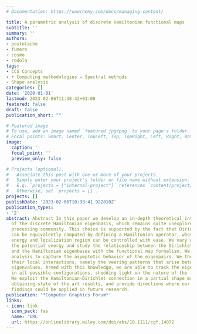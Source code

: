 ```yaml
---
# Documentation: https://wowchemy.com/docs/managing-content/

title: A parametric analysis of discrete Hamiltonian functional maps
subtitle: ''
summary: ''
authors:
- postolache
- fumero
- cosmo
- rodola
tags:
- CCS Concepts
- • Computing methodologies → Spectral methods
- Shape analysis
categories: []
date: '2020-01-01'
lastmod: 2023-02-06T11:38:42+01:00
featured: false
draft: false
publication_short: ""

# Featured image
# To use, add an image named `featured.jpg/png` to your page's folder.
# Focal points: Smart, Center, TopLeft, Top, TopRight, Left, Right, BottomLeft, Bottom, BottomRight.
image:
  caption: ''
  focal_point: ''
  preview_only: false

# Projects (optional).
#   Associate this post with one or more of your projects.
#   Simply enter your project's folder or file name without extension.
#   E.g. `projects = ["internal-project"]` references `content/project/deep-learning/index.md`.
#   Otherwise, set `projects = []`.
projects: []
publishDate: '2023-02-06T10:38:41.922810Z'
publication_types:
- '2'
abstract: Abstract In this paper we develop an in-depth theoretical investigation
  of the discrete Hamiltonian eigenbasis, which remains quite unexplored in the geometry
  processing community. This choice is supported by the fact that Dirichlet eigenfunctions
  can be equivalently computed by defining a Hamiltonian operator, whose potential
  energy and localization region can be controlled with ease. We vary with continuity
  the potential energy and study the relationship between the Dirichlet Laplacian
  and the Hamiltonian eigenbases with the functional map formalism. We develop a global
  analysis to capture the asymptotic behavior of the eigenpairs. We then focus on
  their local interactions, namely the veering patterns that arise between proximal
  eigenvalues. Armed with this knowledge, we are able to track the eigenfunctions
  in all possible configurations, shedding light on the nature of the functional maps.
  We exploit the Hamiltonian-Dirichlet connection in a partial shape matching problem,
  obtaining state of the art results, and provide directions where our theoretical
  findings could be applied in future research.
publication: '*Computer Graphics Forum*'
links:
- icon: link
  icon_pack: fas
  name: 'URL'
  url: https://onlinelibrary.wiley.com/doi/abs/10.1111/cgf.14072
---
```

